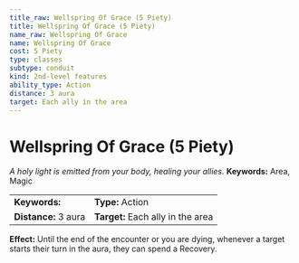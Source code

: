 ```yaml
---
title_raw: Wellspring Of Grace (5 Piety)
title: Wellspring Of Grace (5 Piety)
name_raw: Wellspring Of Grace
name: Wellspring Of Grace
cost: 5 Piety
type: classes
subtype: conduit
kind: 2nd-level features
ability_type: Action
distance: 3 aura
target: Each ally in the area
---
```


# Wellspring Of Grace (5 Piety)

*A holy light is emitted from your body, healing your allies.* **Keywords:** Area, Magic

|                      |                                   |
| :------------------- | :-------------------------------- |
| **Keywords:**        | **Type:** Action                  |
| **Distance:** 3 aura | **Target:** Each ally in the area |

**Effect:** Until the end of the encounter or you are dying, whenever a target starts their turn in the aura, they can spend a Recovery.
